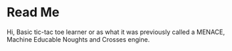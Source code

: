 # Read Me
Hi, Basic tic-tac toe learner or as what it was previously called a MENACE, Machine Educable Noughts and Crosses engine.